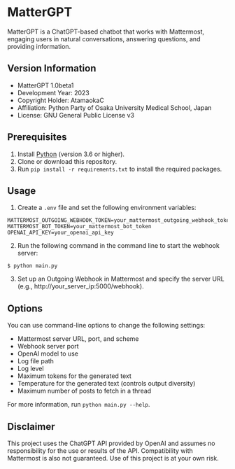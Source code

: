 # MatterGPT

MatterGPT is a ChatGPT-based chatbot that works with Mattermost, engaging users in natural conversations, answering questions, and providing information.

## Version Information

- MatterGPT 1.0beta1
- Development Year: 2023
- Copyright Holder: AtamaokaC
- Affiliation: Python Party of Osaka University Medical School, Japan
- License: GNU General Public License v3

## Prerequisites

1. Install [Python](https://www.python.org/downloads/) (version 3.6 or higher).
2. Clone or download this repository.
3. Run `pip install -r requirements.txt` to install the required packages.

## Usage

1. Create a `.env` file and set the following environment variables:

```
MATTERMOST_OUTGOING_WEBHOOK_TOKEN=your_mattermost_outgoing_webhook_token
MATTERMOST_BOT_TOKEN=your_mattermost_bot_token
OPENAI_API_KEY=your_openai_api_key
```


2. Run the following command in the command line to start the webhook server:

```
$ python main.py
```


3. Set up an Outgoing Webhook in Mattermost and specify the server URL (e.g., http://your_server_ip:5000/webhook).

## Options

You can use command-line options to change the following settings:

- Mattermost server URL, port, and scheme
- Webhook server port
- OpenAI model to use
- Log file path
- Log level
- Maximum tokens for the generated text
- Temperature for the generated text (controls output diversity)
- Maximum number of posts to fetch in a thread

For more information, run `python main.py --help`.

## Disclaimer

This project uses the ChatGPT API provided by OpenAI and assumes no responsibility for the use or results of the API. Compatibility with Mattermost is also not guaranteed. Use of this project is at your own risk.
